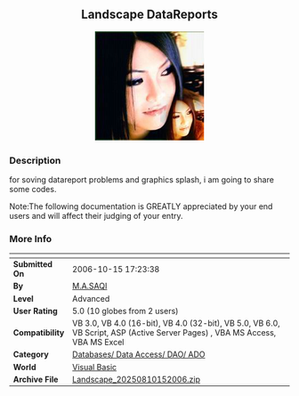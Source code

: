 ﻿<div align="center">

## Landscape DataReports

<img src="PIC200610152026346939.jpg">
</div>

### Description

for soving datareport problems and graphics splash, i am going to share some codes.

Note:The following documentation is GREATLY appreciated by your end users and will affect their judging of your entry.
 
### More Info
 


<span>             |<span>
---                |---
**Submitted On**   |2006-10-15 17:23:38
**By**             |[M\.A\.SAQI](https://github.com/Planet-Source-Code/PSCIndex/blob/master/ByAuthor/m-a-saqi.md)
**Level**          |Advanced
**User Rating**    |5.0 (10 globes from 2 users)
**Compatibility**  |VB 3\.0, VB 4\.0 \(16\-bit\), VB 4\.0 \(32\-bit\), VB 5\.0, VB 6\.0, VB Script, ASP \(Active Server Pages\) , VBA MS Access, VBA MS Excel
**Category**       |[Databases/ Data Access/ DAO/ ADO](https://github.com/Planet-Source-Code/PSCIndex/blob/master/ByCategory/databases-data-access-dao-ado__1-6.md)
**World**          |[Visual Basic](https://github.com/Planet-Source-Code/PSCIndex/blob/master/ByWorld/visual-basic.md)
**Archive File**   |[Landscape\_20250810152006\.zip](https://github.com/Planet-Source-Code/m-a-saqi-landscape-datareports__1-66786/archive/master.zip)








